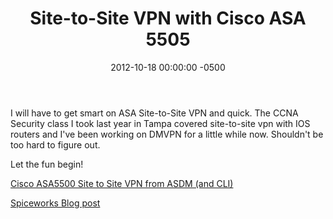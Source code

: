 ﻿---
title:  Site-to-Site VPN with Cisco ASA 5505
date:   2012-10-18 00:00:00 -0500
categories: IT
---

I will have to get smart on ASA Site-to-Site VPN and quick. The CCNA Security class I took last year in Tampa covered site-to-site vpn with IOS routers and I've been working on DMVPN for a little while now. Shouldn't be too hard to figure out.

Let the fun begin!

<a href="http://www.petenetlive.com/KB/Article/0000072.htm">Cisco ASA5500 Site to Site VPN from ASDM (and CLI)</a>

<a href="http://community.spiceworks.com/topic/29881-cisco-asa-5505-site-to-site-vpn">Spiceworks Blog post</a>


